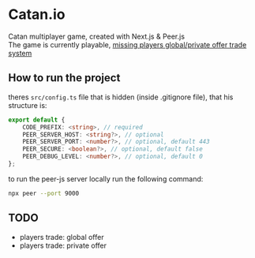 # Catan.io

Catan multiplayer game, created with Next.js & Peer.js \
The game is currently playable, [missing players global/private offer trade system](#todo)

## How to run the project

theres `src/config.ts` file that is hidden (inside .gitignore file), that his structure is:

```ts
export default {
	CODE_PREFIX: <string>, // required
	PEER_SERVER_HOST: <string?>, // optional
	PEER_SERVER_PORT: <number?>, // optional, default 443
	PEER_SECURE: <boolean?>, // optional, default false
	PEER_DEBUG_LEVEL: <number?>, // optional, default 0
};
```

to run the peer-js server locally run the following command:

```bash
npx peer --port 9000
```

## TODO

-   players trade: global offer
-   players trade: private offer
